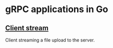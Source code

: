 # gRPC applications in Go

## [Client stream](./client-stream)

Client streaming a file upload to the server.

